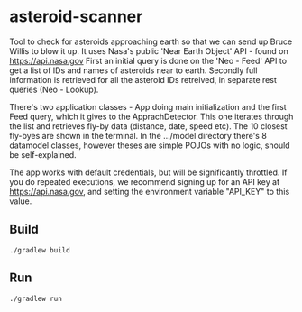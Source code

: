 # asteroid-scanner
Tool to check for asteroids approaching earth so that we can send up Bruce Willis to blow it up.
It uses Nasa's public 'Near Earth Object' API - found on https://api.nasa.gov
First an initial query is done on the 'Neo - Feed' API to get a list of IDs and names of asteroids near to earth. 
Secondly full information is retrieved for all the asteroid IDs retreived, in separate rest queries (Neo - Lookup).

There's two application classes - App doing main initialization and the first Feed query, which it gives to the ApprachDetector.
This one iterates through the list and retrieves fly-by data (distance, date, speed etc). 
The 10 closest fly-byes are shown in the terminal.
In the .../model directory there's 8 datamodel classes, however theses are simple POJOs with no logic, should be self-explained.

The app works with default credentials, but will be significantly throttled. If you do repeated executions, we recommend signing up for an API key at https://api.nasa.gov, and setting the environment variable "API_KEY" to this value.

## Build
```
./gradlew build
```

## Run
```
./gradlew run
```
